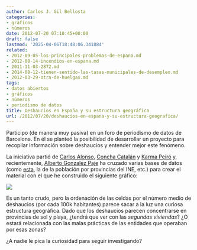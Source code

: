 ```yaml
---
author: Carlos J. Gil Bellosta
categories:
- gráficos
- números
date: 2012-07-20 07:10:45+00:00
draft: false
lastmod: '2025-04-06T18:48:06.341884'
related:
- 2012-09-05-los-principales-problemas-de-espana.md
- 2012-08-14-incendios-en-espana.md
- 2011-11-03-2872.md
- 2014-08-12-tienen-sentido-las-tasas-municipales-de-desempleo.md
- 2012-03-29-otra-de-huelgas.md
tags:
- datos abiertos
- gráficos
- números
- periodismo de datos
title: Deshaucios en España y su estructura geográfica
url: /2012/07/20/deshaucios-en-espana-y-su-estructura-geografica/
---
```


Participo (de manera muy pasiva) en un foro de periodismo de datos de Barcelona. En él se planteó la posibilidad de desarrollar un proyecto para recopilar información sobre deshaucios y entender mejor este fenómeno.

La iniciativa partió de [Carlos Alonso](http://astillero.org/), [Concha Catalán](https://twitter.com/conchacatalan) y [Karma Peiró](http://karmapeiro.wordpress.com/) y, recientemente, [Alberto Gonzalez Paje](http://www.linkedin.com/pub/alberto-gonzalez-paje/6/b6b/68a) ha cruzado varias bases de datos (como [esta](https://docs.google.com/spreadsheet/ccc?key=0Agecg3DT-9DxdEhuS0pEVGhXd0dLNlRkY0tSQ3lxemc#gid=12), la de la población por provincias del INE, etc.) para crear el material con el que he construido el siguiente gráfico:

[![](/wp-uploads/2012/07/tendencias_deshaucios_x_provincia.png#center)
](/wp-uploads/2012/07/tendencias_deshaucios_x_provincia.png#center)

Es un tanto crudo, pero la ordenación de las celdas por el número medio de deshaucios (por cada 100k habitantes) parece sacar a la luz una curiosa estructura geográfica. Dado que los deshaucios parecen concentrarse en provincias de sol y playa, ¿tendrá que ver con las _segundas viviendas_? ¿O estará relacionada con las malas prácticas de las entidades que operaban por esas zonas?

¿A nadie le pica la curiosidad para seguir investigando?